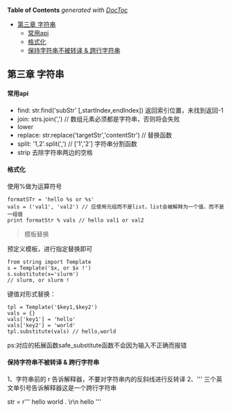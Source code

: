 <!-- START doctoc generated TOC please keep comment here to allow auto update -->
<!-- DON'T EDIT THIS SECTION, INSTEAD RE-RUN doctoc TO UPDATE -->
**Table of Contents**  *generated with [DocToc](https://github.com/thlorenz/doctoc)*

- [第三章 字符串](#%E7%AC%AC%E4%B8%89%E7%AB%A0-%E5%AD%97%E7%AC%A6%E4%B8%B2)
    - [常用api](#%E5%B8%B8%E7%94%A8api)
    - [格式化](#%E6%A0%BC%E5%BC%8F%E5%8C%96)
    - [保持字符串不被转译 & 跨行字符串](#%E4%BF%9D%E6%8C%81%E5%AD%97%E7%AC%A6%E4%B8%B2%E4%B8%8D%E8%A2%AB%E8%BD%AC%E8%AF%91--%E8%B7%A8%E8%A1%8C%E5%AD%97%E7%AC%A6%E4%B8%B2)

<!-- END doctoc generated TOC please keep comment here to allow auto update -->

## 第三章 字符串

#### 常用api

- find: str.find('subStr' [,startIndex,endIndex]) 返回索引位置，未找到返回-1
- join: strs.join(',') // 数组元素必须都是字符串，否则将会失败
- lower
- replace: str.replace('targetStr','contentStr') // 替换函数
- split: '1,2'.split(',') // ['1','2'] 字符串分割函数
- strip 去除字符串两边的空格





#### 格式化

使用%做为运算符号

    formatSTr = 'hello %s or %s'
    vals = ('val1', 'val2') // 应使用元组而不是list，list会被解释为一个值，而不是一组值
    print formatStr % vals // hello val1 or val2

> 模板替换

预定义模板，进行指定替换即可

    from string import Template
    s = Template('$x, or $x !')
    s.substitute(x='slurm')
    // slurm, or slurm !

键值对形式替换：

    tpl = Template('$key1,$key2')
    vals = {}
    vals['key1'] = 'hello'
    vals['key2'] = 'world'
    tpl.substitute(vals) // hello,world

ps:对应的拓展函数safe_substitute函数不会因为输入不正确而报错


#### 保持字符串不被转译 & 跨行字符串

1、字符串前的 r 告诉解释器，不要对字符串内的反斜线进行反转译
2、''' 三个英文单引号告诉解释器这是一个跨行字符串

str = r'''
    hello world .
    \r\n
    hello
'''




